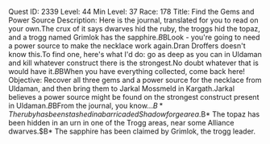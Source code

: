 Quest ID: 2339
Level: 44
Min Level: 37
Race: 178
Title: Find the Gems and Power Source
Description: Here is the journal, translated for you to read on your own.The crux of it says dwarves hid the ruby, the troggs hid the topaz, and a trogg named Grimlok has the sapphire.$B$BLook - you're going to need a power source to make the necklace work again.Dran Droffers doesn't know this.To find one, here's what I'd do: go as deep as you can in Uldaman and kill whatever construct there is the strongest.No doubt whatever that is would have it.$B$BWhen you have everything collected, come back here!
Objective: Recover all three gems and a power source for the necklace from Uldaman, and then bring them to Jarkal Mossmeld in Kargath.Jarkal believes a power source might be found on the strongest construct present in Uldaman.$B$BFrom the journal, you know...$B* The ruby has been stashed in a barricaded Shadowforge area.$B* The topaz has been hidden in an urn in one of the Trogg areas, near some Alliance dwarves.$B* The sapphire has been claimed by Grimlok, the trogg leader.
